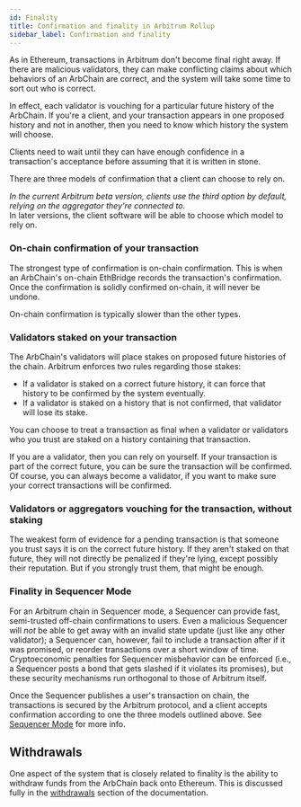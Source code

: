 ```yaml
---
id: Finality
title: Confirmation and finality in Arbitrum Rollup
sidebar_label: Confirmation and finality
---
```


As in Ethereum, transactions in Arbitrum don't become final right away. If there are malicious validators, they can make conflicting claims about which behaviors of an ArbChain are correct, and the system will take some time to sort out who is correct.

In effect, each validator is vouching for a particular future history of the ArbChain. If you're a client, and your transaction appears in one proposed history and not in another, then you need to know which history the system will choose.

Clients need to wait until they can have enough confidence in a transaction's acceptance before assuming that it is written in stone.

There are three models of confirmation that a client can choose to rely on.

_In the current Arbitrum beta version, clients use the third option by default, relying on the aggregator they're connected to._  
In later versions, the client software will be able to choose which model to rely on.

### On-chain confirmation of your transaction

The strongest type of confirmation is on-chain confirmation. This is when an ArbChain's on-chain EthBridge records the transaction's confirmation. Once the confirmation is solidly confirmed on-chain, it will never be undone.

On-chain confirmation is typically slower than the other types.

### Validators staked on your transaction

The ArbChain's validators will place stakes on proposed future histories of the chain. Arbitrum enforces two rules regarding those stakes:

- If a validator is staked on a correct future history, it can force that history to be confirmed by the system eventually.
- If a validator is staked on a history that is not confirmed, that validator will lose its stake.

You can choose to treat a transaction as final when a validator or validators who you trust are staked on a history containing that transaction.

If you are a validator, then you can rely on yourself. If your transaction is part of the correct future, you can be sure the transaction will be confirmed. Of course, you can always become a validator, if you want to make sure your correct transactions will be confirmed.

### Validators or aggregators vouching for the transaction, without staking

The weakest form of evidence for a pending transaction is that someone you trust says it is on the correct future history. If they aren't staked on that future, they will not directly be penalized if they're lying, except possibly their reputation. But if you strongly trust them, that might be enough.

### Finality in Sequencer Mode

For an Arbitrum chain in Sequencer mode, a Sequencer can provide fast, semi-trusted off-chain confirmations to users. Even a malicious Sequencer will _not_ be able to get away with an invalid state update (just like any other validator); a Sequencer can, however, fail to include a transaction after if it was promised, or reorder transactions over a short window of time. Cryptoeconomic penalties for Sequencer misbehavior can be enforced (i.e., a Sequencer posts a bond that gets slashed if it violates its promises), but these security mechanisms run orthogonal to those of Arbitrum itself.

Once the Sequencer publishes a user's transaction on chain, the transactions is secured by the Arbitrum protocol, and a client accepts confirmation according to one the three models outlined above. See [Sequencer Mode](Inside_Arbitrum.md#sequencer-mode) for more info.

## Withdrawals

One aspect of the system that is closely related to finality is the ability to withdraw funds from the ArbChain back onto Ethereum. This is discussed fully in the [withdrawals](Withdrawals.md) section of the documentation.
